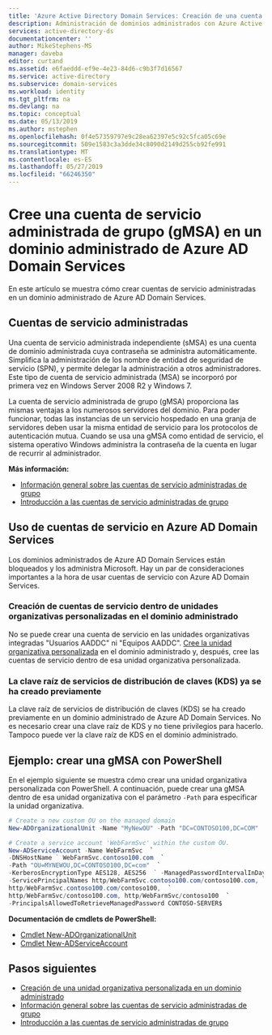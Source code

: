 ```yaml
---
title: 'Azure Active Directory Domain Services: Creación de una cuenta de servicio administrada de grupos | Microsoft Docs'
description: Administración de dominios administrados con Azure Active Directory Domain Services
services: active-directory-ds
documentationcenter: ''
author: MikeStephens-MS
manager: daveba
editor: curtand
ms.assetid: e6faeddd-ef9e-4e23-84d6-c9b3f7d16567
ms.service: active-directory
ms.subservice: domain-services
ms.workload: identity
ms.tgt_pltfrm: na
ms.devlang: na
ms.topic: conceptual
ms.date: 05/13/2019
ms.author: mstephen
ms.openlocfilehash: 0f4e57359797e9c28ea62397e5c92c5fca05c69e
ms.sourcegitcommit: 509e1583c3a3dde34c8090d2149d255cb92fe991
ms.translationtype: MT
ms.contentlocale: es-ES
ms.lasthandoff: 05/27/2019
ms.locfileid: "66246350"
---
```

# <a name="create-a-group-managed-service-account-gmsa-on-an-azure-ad-domain-services-managed-domain"></a>Cree una cuenta de servicio administrada de grupo (gMSA) en un dominio administrado de Azure AD Domain Services
En este artículo se muestra cómo crear cuentas de servicio administradas en un dominio administrado de Azure AD Domain Services.

## <a name="managed-service-accounts"></a>Cuentas de servicio administradas
Una cuenta de servicio administrada independiente (sMSA) es una cuenta de dominio administrada cuya contraseña se administra automáticamente. Simplifica la administración de los nombre de entidad de seguridad de servicio (SPN), y permite delegar la administración a otros administradores. Este tipo de cuenta de servicio administrada (MSA) se incorporó por primera vez en Windows Server 2008 R2 y Windows 7.

La cuenta de servicio administrada de grupo (gMSA) proporciona las mismas ventajas a los numerosos servidores del dominio. Para poder funcionar, todas las instancias de un servicio hospedado en una granja de servidores deben usar la misma entidad de servicio para los protocolos de autenticación mutua. Cuando se usa una gMSA como entidad de servicio, el sistema operativo Windows administra la contraseña de la cuenta en lugar de recurrir al administrador.

**Más información:**
- [Información general sobre las cuentas de servicio administradas de grupo](https://docs.microsoft.com/windows-server/security/group-managed-service-accounts/group-managed-service-accounts-overview)
- [Introducción a las cuentas de servicio administradas de grupo](https://docs.microsoft.com/windows-server/security/group-managed-service-accounts/getting-started-with-group-managed-service-accounts)


## <a name="using-service-accounts-in-azure-ad-domain-services"></a>Uso de cuentas de servicio en Azure AD Domain Services
Los dominios administrados de Azure AD Domain Services están bloqueados y los administra Microsoft. Hay un par de consideraciones importantes a la hora de usar cuentas de servicio con Azure AD Domain Services.

### <a name="create-service-accounts-within-custom-organizational-units-ou-on-the-managed-domain"></a>Creación de cuentas de servicio dentro de unidades organizativas personalizadas en el dominio administrado
No se puede crear una cuenta de servicio en las unidades organizativas integradas "Usuarios AADDC" ni "Equipos AADDC". [Cree la unidad organizativa personalizada](create-ou.md) en el dominio administrado y, después, cree las cuentas de servicio dentro de esa unidad organizativa personalizada.

### <a name="the-key-distribution-services-kds-root-key-is-already-pre-created"></a>La clave raíz de servicios de distribución de claves (KDS) ya se ha creado previamente
La clave raíz de servicios de distribución de claves (KDS) se ha creado previamente en un dominio administrado de Azure AD Domain Services. No es necesario crear una clave raíz de KDS y no tiene privilegios para hacerlo. Tampoco puede ver la clave raíz de KDS en el dominio administrado.

## <a name="sample---create-a-gmsa-using-powershell"></a>Ejemplo: crear una gMSA con PowerShell
En el ejemplo siguiente se muestra cómo crear una unidad organizativa personalizada con PowerShell. A continuación, puede crear una gMSA dentro de esa unidad organizativa con el parámetro ```-Path``` para especificar la unidad organizativa.

```powershell
# Create a new custom OU on the managed domain
New-ADOrganizationalUnit -Name "MyNewOU" -Path "DC=CONTOSO100,DC=COM"

# Create a service account 'WebFarmSvc' within the custom OU.
New-ADServiceAccount -Name WebFarmSvc  `
-DNSHostName ` WebFarmSvc.contoso100.com  `
-Path "OU=MYNEWOU,DC=CONTOSO100,DC=com"  `
-KerberosEncryptionType AES128, AES256  ` -ManagedPasswordIntervalInDays 30  `
-ServicePrincipalNames http/WebFarmSvc.contoso100.com/contoso100.com, `
http/WebFarmSvc.contoso100.com/contoso100,  `
http/WebFarmSvc/contoso100.com, http/WebFarmSvc/contoso100  `
-PrincipalsAllowedToRetrieveManagedPassword CONTOSO-SERVER$
```

**Documentación de cmdlets de PowerShell:**
- [Cmdlet New-ADOrganizationalUnit](https://docs.microsoft.com/powershell/module/addsadministration/new-adorganizationalunit)
- [Cmdlet New-ADServiceAccount](https://docs.microsoft.com/powershell/module/addsadministration/New-ADServiceAccount)


## <a name="next-steps"></a>Pasos siguientes
- [Creación de una unidad organizativa personalizada en un dominio administrado](create-ou.md)
- [Información general sobre las cuentas de servicio administradas de grupo](https://docs.microsoft.com/windows-server/security/group-managed-service-accounts/group-managed-service-accounts-overview)
- [Introducción a las cuentas de servicio administradas de grupo](https://docs.microsoft.com/windows-server/security/group-managed-service-accounts/getting-started-with-group-managed-service-accounts)
